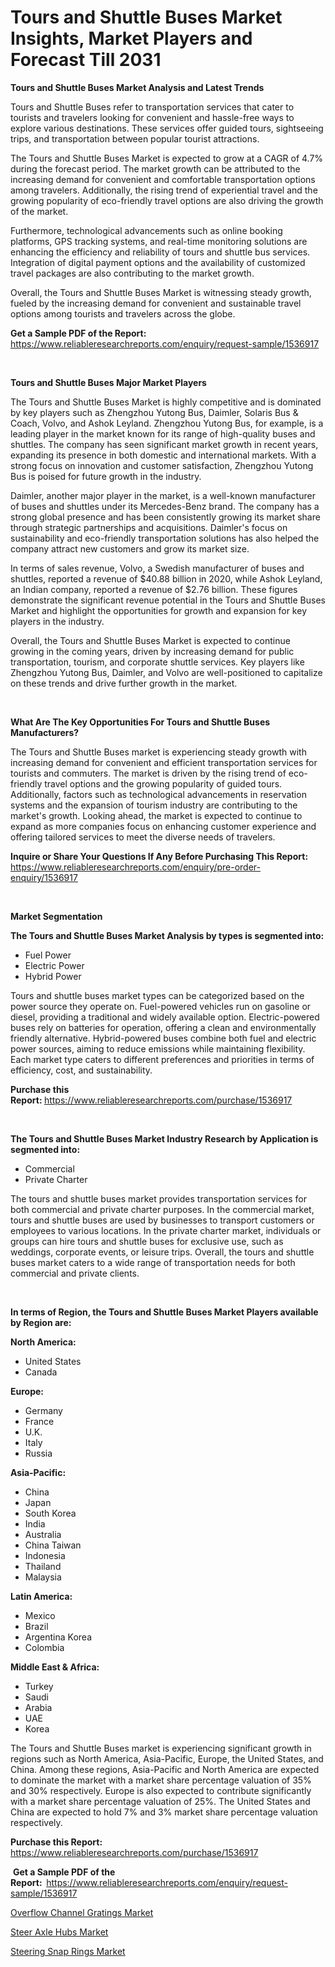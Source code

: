 <p><h1>Tours and Shuttle Buses Market Insights, Market Players and Forecast Till 2031</h1></p><p><strong>Tours and Shuttle Buses Market Analysis and Latest Trends</strong></p>
<p><p>Tours and Shuttle Buses refer to transportation services that cater to tourists and travelers looking for convenient and hassle-free ways to explore various destinations. These services offer guided tours, sightseeing trips, and transportation between popular tourist attractions.</p><p>The Tours and Shuttle Buses Market is expected to grow at a CAGR of 4.7% during the forecast period. The market growth can be attributed to the increasing demand for convenient and comfortable transportation options among travelers. Additionally, the rising trend of experiential travel and the growing popularity of eco-friendly travel options are also driving the growth of the market.</p><p>Furthermore, technological advancements such as online booking platforms, GPS tracking systems, and real-time monitoring solutions are enhancing the efficiency and reliability of tours and shuttle bus services. Integration of digital payment options and the availability of customized travel packages are also contributing to the market growth.</p><p>Overall, the Tours and Shuttle Buses Market is witnessing steady growth, fueled by the increasing demand for convenient and sustainable travel options among tourists and travelers across the globe.</p></p>
<p><strong>Get a Sample PDF of the Report:&nbsp;</strong> <a href="https://www.reliableresearchreports.com/enquiry/request-sample/1536917">https://www.reliableresearchreports.com/enquiry/request-sample/1536917</a></p>
<p>&nbsp;</p>
<p><strong>Tours and Shuttle Buses Major Market Players</strong></p>
<p><p>The Tours and Shuttle Buses Market is highly competitive and is dominated by key players such as Zhengzhou Yutong Bus, Daimler, Solaris Bus & Coach, Volvo, and Ashok Leyland. Zhengzhou Yutong Bus, for example, is a leading player in the market known for its range of high-quality buses and shuttles. The company has seen significant market growth in recent years, expanding its presence in both domestic and international markets. With a strong focus on innovation and customer satisfaction, Zhengzhou Yutong Bus is poised for future growth in the industry.</p><p>Daimler, another major player in the market, is a well-known manufacturer of buses and shuttles under its Mercedes-Benz brand. The company has a strong global presence and has been consistently growing its market share through strategic partnerships and acquisitions. Daimler's focus on sustainability and eco-friendly transportation solutions has also helped the company attract new customers and grow its market size.</p><p>In terms of sales revenue, Volvo, a Swedish manufacturer of buses and shuttles, reported a revenue of $40.88 billion in 2020, while Ashok Leyland, an Indian company, reported a revenue of $2.76 billion. These figures demonstrate the significant revenue potential in the Tours and Shuttle Buses Market and highlight the opportunities for growth and expansion for key players in the industry.</p><p>Overall, the Tours and Shuttle Buses Market is expected to continue growing in the coming years, driven by increasing demand for public transportation, tourism, and corporate shuttle services. Key players like Zhengzhou Yutong Bus, Daimler, and Volvo are well-positioned to capitalize on these trends and drive further growth in the market.</p></p>
<p>&nbsp;</p>
<p><strong>What Are The Key Opportunities For Tours and Shuttle Buses Manufacturers?</strong></p>
<p><p>The Tours and Shuttle Buses market is experiencing steady growth with increasing demand for convenient and efficient transportation services for tourists and commuters. The market is driven by the rising trend of eco-friendly travel options and the growing popularity of guided tours. Additionally, factors such as technological advancements in reservation systems and the expansion of tourism industry are contributing to the market's growth. Looking ahead, the market is expected to continue to expand as more companies focus on enhancing customer experience and offering tailored services to meet the diverse needs of travelers.</p></p>
<p><strong>Inquire or Share Your Questions If Any Before Purchasing This Report:</strong> <a href="https://www.reliableresearchreports.com/enquiry/pre-order-enquiry/1536917">https://www.reliableresearchreports.com/enquiry/pre-order-enquiry/1536917</a></p>
<p>&nbsp;</p>
<p><strong>Market Segmentation</strong></p>
<p><strong>The Tours and Shuttle Buses Market Analysis by types is segmented into:</strong></p>
<p><ul><li>Fuel Power</li><li>Electric Power</li><li>Hybrid Power</li></ul></p>
<p><p>Tours and shuttle buses market types can be categorized based on the power source they operate on. Fuel-powered vehicles run on gasoline or diesel, providing a traditional and widely available option. Electric-powered buses rely on batteries for operation, offering a clean and environmentally friendly alternative. Hybrid-powered buses combine both fuel and electric power sources, aiming to reduce emissions while maintaining flexibility. Each market type caters to different preferences and priorities in terms of efficiency, cost, and sustainability.</p></p>
<p><strong>Purchase this Report:&nbsp;</strong><a href="https://www.reliableresearchreports.com/purchase/1536917">https://www.reliableresearchreports.com/purchase/1536917</a></p>
<p>&nbsp;</p>
<p><strong>The Tours and Shuttle Buses Market Industry Research by Application is segmented into:</strong></p>
<p><ul><li>Commercial</li><li>Private Charter</li></ul></p>
<p><p>The tours and shuttle buses market provides transportation services for both commercial and private charter purposes. In the commercial market, tours and shuttle buses are used by businesses to transport customers or employees to various locations. In the private charter market, individuals or groups can hire tours and shuttle buses for exclusive use, such as weddings, corporate events, or leisure trips. Overall, the tours and shuttle buses market caters to a wide range of transportation needs for both commercial and private clients.</p></p>
<p>&nbsp;</p>
<p><strong>In terms of Region, the Tours and Shuttle Buses Market Players available by Region are:</strong></p>
<p>
    <p> <strong> North America: </strong>
        <ul>
            <li>United States</li>
            <li>Canada</li>
        </ul>
        </p> 
    <p> <strong> Europe: </strong>
        <ul>
            <li>Germany</li>
            <li>France</li>
            <li>U.K.</li>
            <li>Italy</li>
            <li>Russia</li>
        </ul>
        </p> 
    <p> <strong> Asia-Pacific: </strong>
        <ul>
            <li>China</li>
            <li>Japan</li>
            <li>South Korea</li>
            <li>India</li>
            <li>Australia</li>
            <li>China Taiwan</li>
            <li>Indonesia</li>
            <li>Thailand</li>
            <li>Malaysia</li>
        </ul>
        </p> 
    <p> <strong> Latin America: </strong>
        <ul>
            <li>Mexico</li>
            <li>Brazil</li>
            <li>Argentina Korea</li>
            <li>Colombia</li>
        </ul>
        </p> 
    <p> <strong> Middle East & Africa: </strong>
        <ul>
            <li>Turkey</li>
            <li>Saudi</li>
            <li>Arabia</li>
            <li>UAE</li>
            <li>Korea</li>
        </ul>
    </p>
    </p>
<p><p>The Tours and Shuttle Buses market is experiencing significant growth in regions such as North America, Asia-Pacific, Europe, the United States, and China. Among these regions, Asia-Pacific and North America are expected to dominate the market with a market share percentage valuation of 35% and 30% respectively. Europe is also expected to contribute significantly with a market share percentage valuation of 25%. The United States and China are expected to hold 7% and 3% market share percentage valuation respectively.</p></p>
<p><strong>Purchase this Report: </strong><a href="https://www.reliableresearchreports.com/purchase/1536917">https://www.reliableresearchreports.com/purchase/1536917</a></p>
<p>&nbsp;<strong>Get a Sample PDF of the Report:&nbsp;&nbsp;</strong><a href="https://www.reliableresearchreports.com/enquiry/request-sample/1536917">https://www.reliableresearchreports.com/enquiry/request-sample/1536917</a></p>
<p><strong></strong></p>
<p><p><a href="https://view.publitas.com/reportprime-1/overflow-channel-gratings-market-research-report-provides-thorough-industry-overview-which-offers-an-in-depth-analysis-of-product-trends-and-new-market-divisions/">Overflow Channel Gratings Market</a></p><p><a href="https://view.publitas.com/reportprime-1/steer-axle-hubs-market-research-report-forecasted-for-period-from-2023-2030-by-market-type-market-application-and-region/">Steer Axle Hubs Market</a></p><p><a href="https://view.publitas.com/reportprime-1/global-steering-snap-rings-market-by-types-applications-and-major-players-with-regional-growth-rate-analysis-and-development-situation-from-2023-to-2030/">Steering Snap Rings Market</a></p></p>